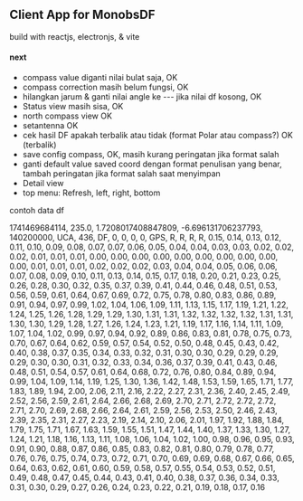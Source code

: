 ## Client App for MonobsDF

build with reactjs, electronjs, & vite

#### next

- compass value diganti nilai bulat saja, OK
- compass correction masih belum fungsi, OK
- hilangkan jarum & ganti nilai angle ke --- jika nilai df kosong, OK
- Status view masih sisa, OK
- north compass view OK
- setantenna OK
- cek hasil DF apakah terbalik atau tidak (format Polar atau compass?) OK (terbalik)
- save config compass, OK, masih kurang peringatan jika format salah
- ganti default value saved coord dengan format penulisan yang benar, tambah peringatan jika format salah saat menyimpan
- Detail view
- top menu: Refresh, left, right, bottom

contoh data df

1741469684114,
235.0,
1.7208017408847809,
-6.696131706237793,
140200000,
UCA,
436,
DF,
0,
0,
0,
0,
GPS,
R,
R,
R,
R,
0.15, 0.14, 0.13, 0.12, 0.11, 0.10, 0.09, 0.08, 0.07, 0.07, 0.06, 0.05, 0.04, 0.04, 0.03, 0.03, 0.02, 0.02, 0.02, 0.01, 0.01, 0.01, 0.00, 0.00, 0.00, 0.00, 0.00, 0.00, 0.00, 0.00, 0.00, 0.00, 0.01, 0.01, 0.01, 0.02, 0.02, 0.02, 0.03, 0.04, 0.04, 0.05, 0.06, 0.06, 0.07, 0.08, 0.09, 0.10, 0.11, 0.13, 0.14, 0.15, 0.17, 0.18, 0.20, 0.21, 0.23, 0.25, 0.26, 0.28, 0.30, 0.32, 0.35, 0.37, 0.39, 0.41, 0.44, 0.46, 0.48, 0.51, 0.53, 0.56, 0.59, 0.61, 0.64, 0.67, 0.69, 0.72, 0.75, 0.78, 0.80, 0.83, 0.86, 0.89, 0.91, 0.94, 0.97, 0.99, 1.02, 1.04, 1.06, 1.09, 1.11, 1.13, 1.15, 1.17, 1.19, 1.21, 1.22, 1.24, 1.25, 1.26, 1.28, 1.29, 1.29, 1.30, 1.31, 1.31, 1.32, 1.32, 1.32, 1.32, 1.31, 1.31, 1.30, 1.30, 1.29, 1.28, 1.27, 1.26, 1.24, 1.23, 1.21, 1.19, 1.17, 1.16, 1.14, 1.11, 1.09, 1.07, 1.04, 1.02, 0.99, 0.97, 0.94, 0.92, 0.89, 0.86, 0.83, 0.81, 0.78, 0.75, 0.73, 0.70, 0.67, 0.64, 0.62, 0.59, 0.57, 0.54, 0.52, 0.50, 0.48, 0.45, 0.43, 0.42, 0.40, 0.38, 0.37, 0.35, 0.34, 0.33, 0.32, 0.31, 0.30, 0.30, 0.29, 0.29, 0.29, 0.29, 0.30, 0.30, 0.31, 0.32, 0.33, 0.34, 0.36, 0.37, 0.39, 0.41, 0.43, 0.46, 0.48, 0.51, 0.54, 0.57, 0.61, 0.64, 0.68, 0.72, 0.76, 0.80, 0.84, 0.89, 0.94, 0.99, 1.04, 1.09, 1.14, 1.19, 1.25, 1.30, 1.36, 1.42, 1.48, 1.53, 1.59, 1.65, 1.71, 1.77, 1.83, 1.89, 1.94, 2.00, 2.06, 2.11, 2.16, 2.22, 2.27, 2.31, 2.36, 2.40, 2.45, 2.49, 2.52, 2.56, 2.59, 2.61, 2.64, 2.66, 2.68, 2.69, 2.70, 2.71, 2.72, 2.72, 2.72, 2.71, 2.70, 2.69, 2.68, 2.66, 2.64, 2.61, 2.59, 2.56, 2.53, 2.50, 2.46, 2.43, 2.39, 2.35, 2.31, 2.27, 2.23, 2.19, 2.14, 2.10, 2.06, 2.01, 1.97, 1.92, 1.88, 1.84, 1.79, 1.75, 1.71, 1.67, 1.63, 1.59, 1.55, 1.51, 1.47, 1.44, 1.40, 1.37, 1.33, 1.30, 1.27, 1.24, 1.21, 1.18, 1.16, 1.13, 1.11, 1.08, 1.06, 1.04, 1.02, 1.00, 0.98, 0.96, 0.95, 0.93, 0.91, 0.90, 0.88, 0.87, 0.86, 0.85, 0.83, 0.82, 0.81, 0.80, 0.79, 0.78, 0.77, 0.76, 0.76, 0.75, 0.74, 0.73, 0.72, 0.71, 0.70, 0.69, 0.69, 0.68, 0.67, 0.66, 0.65, 0.64, 0.63, 0.62, 0.61, 0.60, 0.59, 0.58, 0.57, 0.55, 0.54, 0.53, 0.52, 0.51, 0.49, 0.48, 0.47, 0.45, 0.44, 0.43, 0.41, 0.40, 0.38, 0.37, 0.36, 0.34, 0.33, 0.31, 0.30, 0.29, 0.27, 0.26, 0.24, 0.23, 0.22, 0.21, 0.19, 0.18, 0.17, 0.16
